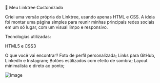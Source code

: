 🚀 Meu Linktree Customizado

Criei uma versão própria do Linktree, usando apenas HTML e CSS.
A ideia foi montar uma página simples para reunir minhas principais redes sociais em um só lugar, com um visual limpo e responsivo.

Tecnologias utilizadas:

HTML5 e CSS3

O que você vai encontrar?
Foto de perfil personalizada;
Links para GitHub, LinkedIn e Instagram;
Botões estilizados com efeito de sombra;
Layout minimalista e direto ao ponto;


![Image](https://github.com/user-attachments/assets/d642f83c-68a6-48a9-8eb3-ef847fdf726c)
